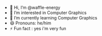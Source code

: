 - 👋 Hi, I’m @waffle-energy
- 👀 I’m interested in Computer Graphics
- 🌱 I’m currently learning Computer Graphics
- 😄 Pronouns: he/him
- ⚡ Fun fact : yes i'm very fun

<!---
waffle-energy/waffle-energy is a ✨ special ✨ repository because its `README.md` (this file) appears on your GitHub profile.
You can click the Preview link to take a look at your changes.
--->
